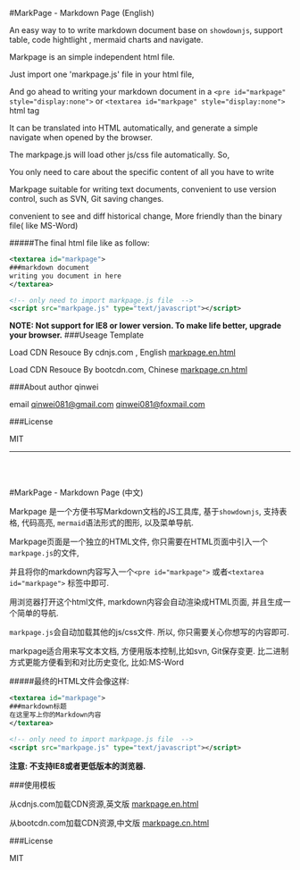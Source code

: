 #MarkPage - Markdown Page (English)

An easy way to to write markdown document base on `showdownjs`, support table, code hightlight , mermaid charts and navigate.

Markpage is an simple independent html file.

Just import one 'markpage.js' file in your html file, 
 
And go ahead to writing your markdown document in a `<pre id="markpage" style="display:none">` or `<textarea id="markpage" style="display:none">` html tag

It can be translated into HTML automatically, and generate a simple navigate when opened by the browser.

The markpage.js will load other js/css file automatically. So,

You only need to care about the specific content of all you have to write

Markpage suitable for writing text documents, convenient to use version control, such as SVN, Git saving changes.

convenient to see and diff historical change, More friendly than the binary file( like MS-Word)

#####The final html file like as follow:
```xml
<textarea id="markpage">
###markdown document
writing you document in here
</textarea>

<!-- only need to import markpage.js file  -->
<script src="markpage.js" type="text/javascript"></script>
```


**NOTE: Not support for IE8 or lower version. To make life better, upgrade your browser.**
###Useage Template

Load CDN Resouce By cdnjs.com , English [markpage.en.html](http://cdnresource.duowan.com/kkdict/1/markpage.en.html)

Load CDN Resouce By bootcdn.com, Chinese [markpage.cn.html](http://cdnresource.duowan.com/kkdict/1/markpage.html)

###About
author qinwei

email  qinwei081@gmail.com  qinwei081@foxmail.com

###License

MIT

-------------------------------------

<BR />
<BR />

#MarkPage - Markdown Page (中文)

Markpage 是一个方便书写Markdown文档的JS工具库, 基于`showdownjs`, 支持表格, 代码高亮, `mermaid`语法形式的图形, 以及菜单导航.

Markpage页面是一个独立的HTML文件, 你只需要在HTML页面中引入一个`markpage.js`的文件, 

并且将你的markdown内容写入一个`<pre id="markpage">` 或者`<textarea id="markpage">` 标签中即可.

用浏览器打开这个html文件, markdown内容会自动渲染成HTML页面, 并且生成一个简单的导航.

`markpage.js`会自动加载其他的js/css文件. 所以, 你只需要关心你想写的内容即可.

markpage适合用来写文本文档, 方便用版本控制,比如svn, Git保存变更. 比二进制方式更能方便看到和对比历史变化, 比如:MS-Word

#####最终的HTML文件会像这样:
```xml
<textarea id="markpage">
###markdown标题
在这里写上你的Markdown内容
</textarea>

<!-- only need to import markpage.js file  -->
<script src="markpage.js" type="text/javascript"></script>
```
**注意: 不支持IE8或者更低版本的浏览器.**

###使用模板

从cdnjs.com加载CDN资源,英文版 [markpage.en.html](http://cdnresource.duowan.com/kkdict/1/markpage.en.html)

从bootcdn.com加载CDN资源,中文版 [markpage.cn.html](http://cdnresource.duowan.com/kkdict/1/markpage.html)


###License

MIT

